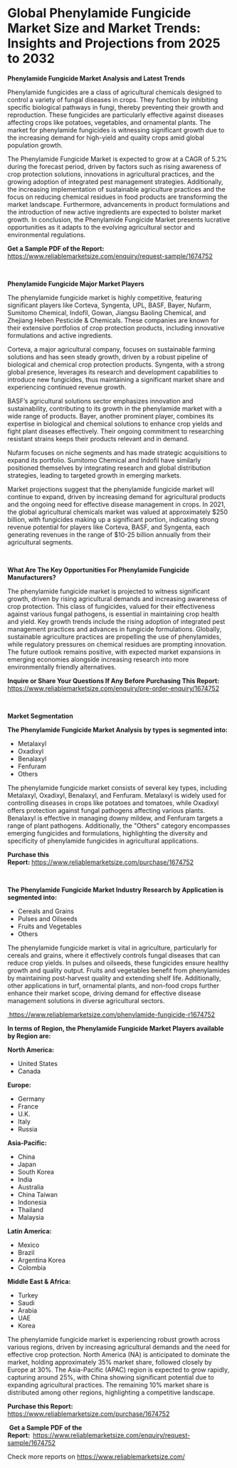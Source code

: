 <p><h1>Global Phenylamide Fungicide Market Size and Market Trends: Insights and Projections from 2025 to 2032</h1></p><p><strong>Phenylamide Fungicide Market Analysis and Latest Trends</strong></p>
<p><p>Phenylamide fungicides are a class of agricultural chemicals designed to control a variety of fungal diseases in crops. They function by inhibiting specific biological pathways in fungi, thereby preventing their growth and reproduction. These fungicides are particularly effective against diseases affecting crops like potatoes, vegetables, and ornamental plants. The market for phenylamide fungicides is witnessing significant growth due to the increasing demand for high-yield and quality crops amid global population growth.</p><p>The Phenylamide Fungicide Market is expected to grow at a CAGR of 5.2% during the forecast period, driven by factors such as rising awareness of crop protection solutions, innovations in agricultural practices, and the growing adoption of integrated pest management strategies. Additionally, the increasing implementation of sustainable agriculture practices and the focus on reducing chemical residues in food products are transforming the market landscape. Furthermore, advancements in product formulations and the introduction of new active ingredients are expected to bolster market growth. In conclusion, the Phenylamide Fungicide Market presents lucrative opportunities as it adapts to the evolving agricultural sector and environmental regulations.</p></p>
<p><strong>Get a Sample PDF of the Report:&nbsp;</strong> <a href="https://www.reliablemarketsize.com/enquiry/request-sample/1674752?utm_campaign=2759&utm_medium=2&utm_source=Github&utm_content=ia&utm_term=31032025&utm_id=phenylamide-fungicide">https://www.reliablemarketsize.com/enquiry/request-sample/1674752</a></p>
<p>&nbsp;</p>
<p><strong>Phenylamide Fungicide Major Market Players</strong></p>
<p><p>The phenylamide fungicide market is highly competitive, featuring significant players like Corteva, Syngenta, UPL, BASF, Bayer, Nufarm, Sumitomo Chemical, Indofil, Gowan, Jiangsu Baoling Chemical, and Zhejiang Heben Pesticide & Chemicals. These companies are known for their extensive portfolios of crop protection products, including innovative formulations and active ingredients.</p><p>Corteva, a major agricultural company, focuses on sustainable farming solutions and has seen steady growth, driven by a robust pipeline of biological and chemical crop protection products. Syngenta, with a strong global presence, leverages its research and development capabilities to introduce new fungicides, thus maintaining a significant market share and experiencing continued revenue growth.</p><p>BASF’s agricultural solutions sector emphasizes innovation and sustainability, contributing to its growth in the phenylamide market with a wide range of products. Bayer, another prominent player, combines its expertise in biological and chemical solutions to enhance crop yields and fight plant diseases effectively. Their ongoing commitment to researching resistant strains keeps their products relevant and in demand.</p><p>Nufarm focuses on niche segments and has made strategic acquisitions to expand its portfolio. Sumitomo Chemical and Indofil have similarly positioned themselves by integrating research and global distribution strategies, leading to targeted growth in emerging markets.</p><p>Market projections suggest that the phenylamide fungicide market will continue to expand, driven by increasing demand for agricultural products and the ongoing need for effective disease management in crops. In 2021, the global agricultural chemicals market was valued at approximately $250 billion, with fungicides making up a significant portion, indicating strong revenue potential for players like Corteva, BASF, and Syngenta, each generating revenues in the range of $10-25 billion annually from their agricultural segments.</p></p>
<p>&nbsp;</p>
<p><strong>What Are The Key Opportunities For Phenylamide Fungicide Manufacturers?</strong></p>
<p><p>The phenylamide fungicide market is projected to witness significant growth, driven by rising agricultural demands and increasing awareness of crop protection. This class of fungicides, valued for their effectiveness against various fungal pathogens, is essential in maintaining crop health and yield. Key growth trends include the rising adoption of integrated pest management practices and advances in fungicide formulations. Globally, sustainable agriculture practices are propelling the use of phenylamides, while regulatory pressures on chemical residues are prompting innovation. The future outlook remains positive, with expected market expansions in emerging economies alongside increasing research into more environmentally friendly alternatives.</p></p>
<p><strong>Inquire or Share Your Questions If Any Before Purchasing This Report:</strong> <a href="https://www.reliablemarketsize.com/enquiry/pre-order-enquiry/1674752?utm_campaign=2759&utm_medium=2&utm_source=Github&utm_content=ia&utm_term=31032025&utm_id=phenylamide-fungicide">https://www.reliablemarketsize.com/enquiry/pre-order-enquiry/1674752</a></p>
<p>&nbsp;</p>
<p><strong>Market Segmentation</strong></p>
<p><strong>The Phenylamide Fungicide Market Analysis by types is segmented into:</strong></p>
<p><ul><li>Metalaxyl</li><li>Oxadixyl</li><li>Benalaxyl</li><li>Fenfuram</li><li>Others</li></ul></p>
<p><p>The phenylamide fungicide market consists of several key types, including Metalaxyl, Oxadixyl, Benalaxyl, and Fenfuram. Metalaxyl is widely used for controlling diseases in crops like potatoes and tomatoes, while Oxadixyl offers protection against fungal pathogens affecting various plants. Benalaxyl is effective in managing downy mildew, and Fenfuram targets a range of plant pathogens. Additionally, the "Others" category encompasses emerging fungicides and formulations, highlighting the diversity and specificity of phenylamide fungicides in agricultural applications.</p></p>
<p><strong>Purchase this Report:&nbsp;</strong><a href="https://www.reliablemarketsize.com/purchase/1674752?utm_campaign=2759&utm_medium=2&utm_source=Github&utm_content=ia&utm_term=31032025&utm_id=phenylamide-fungicide">https://www.reliablemarketsize.com/purchase/1674752</a></p>
<p>&nbsp;</p>
<p><strong>The Phenylamide Fungicide Market Industry Research by Application is segmented into:</strong></p>
<p><ul><li>Cereals and Grains</li><li>Pulses and Oilseeds</li><li>Fruits and Vegetables</li><li>Others</li></ul></p>
<p><p>The phenylamide fungicide market is vital in agriculture, particularly for cereals and grains, where it effectively controls fungal diseases that can reduce crop yields. In pulses and oilseeds, these fungicides ensure healthy growth and quality output. Fruits and vegetables benefit from phenylamides by maintaining post-harvest quality and extending shelf life. Additionally, other applications in turf, ornamental plants, and non-food crops further enhance their market scope, driving demand for effective disease management solutions in diverse agricultural sectors.</p></p>
<p><a href="https://www.reliablemarketsize.com/phenylamide-fungicide-r1674752?utm_campaign=2759&utm_medium=2&utm_source=Github&utm_content=ia&utm_term=31032025&utm_id=phenylamide-fungicide">&nbsp;https://www.reliablemarketsize.com/phenylamide-fungicide-r1674752</a></p>
<p><strong>In terms of Region, the Phenylamide Fungicide Market Players available by Region are:</strong></p>
<p>
    <p> <strong> North America: </strong>
        <ul>
            <li>United States</li>
            <li>Canada</li>
        </ul>
        </p> 
    <p> <strong> Europe: </strong>
        <ul>
            <li>Germany</li>
            <li>France</li>
            <li>U.K.</li>
            <li>Italy</li>
            <li>Russia</li>
        </ul>
        </p> 
    <p> <strong> Asia-Pacific: </strong>
        <ul>
            <li>China</li>
            <li>Japan</li>
            <li>South Korea</li>
            <li>India</li>
            <li>Australia</li>
            <li>China Taiwan</li>
            <li>Indonesia</li>
            <li>Thailand</li>
            <li>Malaysia</li>
        </ul>
        </p> 
    <p> <strong> Latin America: </strong>
        <ul>
            <li>Mexico</li>
            <li>Brazil</li>
            <li>Argentina Korea</li>
            <li>Colombia</li>
        </ul>
        </p> 
    <p> <strong> Middle East & Africa: </strong>
        <ul>
            <li>Turkey</li>
            <li>Saudi</li>
            <li>Arabia</li>
            <li>UAE</li>
            <li>Korea</li>
        </ul>
    </p>
    </p>
<p><p>The phenylamide fungicide market is experiencing robust growth across various regions, driven by increasing agricultural demands and the need for effective crop protection. North America (NA) is anticipated to dominate the market, holding approximately 35% market share, followed closely by Europe at 30%. The Asia-Pacific (APAC) region is expected to grow rapidly, capturing around 25%, with China showing significant potential due to expanding agricultural practices. The remaining 10% market share is distributed among other regions, highlighting a competitive landscape.</p></p>
<p><strong>Purchase this Report: </strong><a href="https://www.reliablemarketsize.com/purchase/1674752?utm_campaign=2759&utm_medium=2&utm_source=Github&utm_content=ia&utm_term=31032025&utm_id=phenylamide-fungicide">https://www.reliablemarketsize.com/purchase/1674752</a></p>
<p>&nbsp;<strong>Get a Sample PDF of the Report:&nbsp;&nbsp;</strong><a href="https://www.reliablemarketsize.com/enquiry/request-sample/1674752?utm_campaign=2759&utm_medium=2&utm_source=Github&utm_content=ia&utm_term=31032025&utm_id=phenylamide-fungicide">https://www.reliablemarketsize.com/enquiry/request-sample/1674752</a></p>
<p><strong></strong></p>
<p>Check more reports on <a href="https://www.reliablemarketsize.com/?utm_campaign=2759&utm_medium=2&utm_source=Github&utm_content=ia&utm_term=31032025&utm_id=phenylamide-fungicide">https://www.reliablemarketsize.com/</a></p>